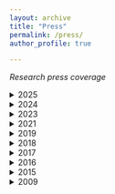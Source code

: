```yaml
---
layout: archive
title: "Press"
permalink: /press/
author_profile: true

---
```



*Research press coverage*

<details>
   <summary>2025</summary>
   <p> Springer Books <br>
    <a href="https://link.springer.com/book/9783031904240">Springer Link Book: Applied Antifragility in Technical Systems</a><br>
    <a href="https://link.springer.com/book/9783031903908">Springer Link Book: Applied Antifragility in Natural Systems</a><be>
    <a href="https://www.amazon.com/-/en/Cristian-Axenie/dp/3031904249">Amazon order: Applied Antifragility in Technical Systems</a><br>
    <a href="https://www.amazon.com/-/en/Cristian-Axenie/dp/3031903900">Amazon order: Applied Antifragility in Natural Systems</a><br>	   
  </p>
</details>

<details>
   <summary>2024</summary>
   <p> Ohm Journal - Lightweight and Green AI for Roadside Safety<br>
    <a href="https://github.com/caxenie/cristianaxenie.github.io/raw/master/files/CristianAxenie-OhmJournal_Beitrag.png">Article</a><br>
    <a href="https://www.th-nuernberg.de/fileadmin/abteilungen/kom/kom_docs/OHM-Journal/2023-02_Ohm-Journal.pdf">Ohm Journal</a><br>
  </p>
    <p> SATVISION Magazine - KI in allen Lebensbereichen auf dem Vormarsch (DE) <br>
    <a href="https://github.com/caxenie/cristianaxenie.github.io/raw/master/files/SATVISION_2024-12_Interview_Cristian Axenie_Vorabansicht_08.11.2024.pdf.pdf">Article</a><br>
  </p>
   <p> IFA 2024 (100 Years Celebration) - Consumer Electronics Trends and Insights Conference / AI makes a diet <br>
    <a href="https://github.com/caxenie/cristianaxenie.github.io/raw/master/files/IFA2024 Trends Insights - GFU_AXENIE.pdf">Article</a><br>
    <a href="https://gfu.de/insights-trends/rueckblick-und-praesentationen-2024/">GFU/Trends&Insights 2024, IFA 2024 Centennial</a><br>
   </p>
</details>

<details>
	<summary>2023</summary>
   <p> tinyML Foundation and Sony<br>
    <a href="https://www.prnewswire.com/news-releases/sony-semiconductor-solutions-concludes-pedestrian-safety-challenge-announces-winners-with-tinyml-foundation-and-the-city-of-san-jose-301948671.html?tc">Source</a><br>
    <a href="https://youtu.be/ZhBCtfalcOk?t=2870">Talk video</a><br>
  </p>
  <p> Nuremberg Institute of Technology <br>
    <a href="https://www.th-nuernberg.de/news/4895-die-ohm-bekommt-verstaerkung/">Source</a><br>
    <a href="https://github.com/caxenie/cristianaxenie.github.io/raw/master/files/CristianAxenie_Media_Coverage_Technische Hochschule Nürnberg Georg Simon Ohm.pdf">Download copy</a><br>
  </p>
	
</details>

<details>
	<summary>2021</summary>
  <p> International Mathematical Oncology Newsletter <br>
    <a href="https://thisweekmathonco.substack.com/p/this-week-in-mathonco-191">Source</a><br>
    <a href="https://github.com/caxenie/cristianaxenie.github.io/raw/master/files/CristianAXENIE-coverage- MathOncoBlog 191.pdf">Download copy</a><br>
  </p>
</details>

<details>
	<summary>2019</summary>
  <p> Merck KGaA, Darmstadt, Germany <br>
    <a href="https://app.ekipa.de/challenges/future-of-ai/brief">Source 1</a><br>
    <a href="https://www.thi.de/hochschule/aktuelles/news/thi-erfolgreich-in-ai-forschungswettbewerb">Source 2</a><br>
    <a href="https://www.youtube.com/watch?v=avtLwTM5xIw&ab_channel=ekipaCrowd">Source 3</a><br>
    <a href="https://github.com/caxenie/cristianaxenie.github.io/raw/master/files/CristianAxenie_Media_Coverage_THI_2019.pdf">Download copy</a><br>
  </p>
</details>



<details>
   <summary>2018</summary>
  <p> Lions Club, Chimesee, Germany <br>
    <a href="https://www.ovb-heimatzeitungen.de/wi-ge/2018/09/21/kuenstliche-intelligenz-im-fokus.ovb">Source</a><br>
    <a href="https://github.com/caxenie/cristianaxenie.github.io/raw/master/files/CristianAxenie_Media_Coverage_Lions_2018.pdf">Download copy</a><br>
  </p>
</details>

<details>
	<summary>2017</summary>
  <p> Basecamp.AI Winter School, Vienna, Austria <br>
    <a href="https://github.com/caxenie/cristianaxenie.github.io/raw/master/files/CristianAxenie_Media_Coverage_Basecamp_2017.pdf">Download copy</a><br>
  </p>
</details>

<details>
	<summary>2016</summary>
  <p> Welcome Trust "Hack the Senses" Competition, London, UK <br>
    <a href="https://www.wired.co.uk/article/how-to-hack-senses-see-sound">Source</a><br>
    <a href="https://github.com/caxenie/cristianaxenie.github.io/raw/master/files/CristianAxenie_Media_Coverage_Wired_2016.pdf">Download copy</a><br>
  </p>
</details>


<details>
	<summary>2015</summary>
  <p> IEEE CIS Summer School On Neuromorphic and Cyborg Intelligent Systems, Hangzhou, China<br>
    <a href="www.qaas.zju.edu.cn/news.asp?id=25">Source</a><br>
    <a href="https://github.com/caxenie/cristianaxenie.github.io/raw/master/files/CristianAxenie_Media_Coverage_Neuromoprhic_Cyborg_Intelligence_Zhejiang_2015.pdf">Download copy</a><br>
  </p>
</details>


<details>
	<summary>2009</summary>
  <p> IBM Best Linux Application Challenge, Bucharest, Romania <br>
    <a href="https://web.archive.org/web/20101105153553/http://www.dandragomir.biz/software/linux-application-2009-student-final.html">Source</a><br>
    <a href="https://github.com/caxenie/cristianaxenie.github.io/raw/master/files/CristianAxenie_Media_Coverage_IBM_2009.pdf">Download copy</a><br><br>
    International Technical Universities Competition, ZTS2009, Timisoara , Romania <br>
    <a href="https://www.viata-libera.ro/pdf/2009/05_mai/vlg_21_mai.pdf">Source</a><br>
    </p>
</details>  

